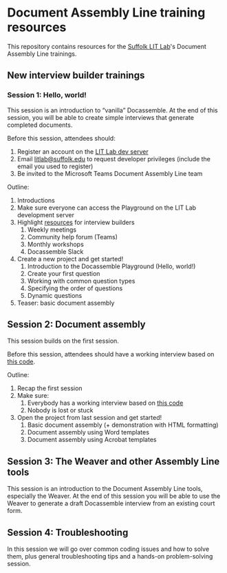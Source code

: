 # Document Assembly Line training resources

This repository contains resources for the [Suffolk LIT Lab](https://suffolklitlab.org/)'s Document Assembly Line trainings.

## New interview builder trainings

### Session 1: Hello, world!

This session is an introduction to “vanilla” Docassemble. At the end of this session, you will be able to create simple interviews that generate completed documents.

Before this session, attendees should:

1. Register an account on the [LIT Lab dev server](https://apps-dev.suffolklitlab.org/)
2. Email [litlab@suffolk.edu](mailto:litlab@suffolk.edu) to request developer privileges (include the email you used to register)
3. Be invited to the Microsoft Teams Document Assembly Line team

Outline:

1. Introductions
2. Make sure everyone can access the Playground on the LIT Lab development server
3. Highlight [resources](https://assemblyline.suffolklitlab.org/docs/get_started/resources) for interview builders
   1. Weekly meetings
   2. Community help forum (Teams)
   3. Monthly workshops
   4. Docassemble Slack
4. Create a new project and get started!
   1. Introduction to the Docassemble Playground (Hello, world!)
   2. Create your first question
   3. Working with common question types
   4. Specifying the order of questions
   5. Dynamic questions
5. Teaser: basic document assembly

## Session 2: Document assembly

This session builds on the first session.

Before this session, attendees should have a working interview based on [this code](https://github.com/SuffolkLITLab/docassemble-DALTraining/blob/main/docassemble/DALTraining/data/questions/1_5_dynamic_questions.yml).

Outline:

1. Recap the first session
2. Make sure:
   1. Everybody has a working interview based on [this code](https://github.com/SuffolkLITLab/docassemble-DALTraining/blob/main/docassemble/DALTraining/data/questions/1_5_dynamic_questions.yml)
   2. Nobody is lost or stuck
3. Open the project from last session and get started!
   1. Basic document assembly (+ demonstration with HTML formatting)
   2. Document assembly using Word templates
   3. Document assembly using Acrobat templates

## Session 3: The Weaver and other Assembly Line tools

This session is an introduction to the Document Assembly Line tools, especially the Weaver. At the end of this session you will be able to use the Weaver to generate a draft Docassemble interview from an existing court form.

## Session 4: Troubleshooting

In this session we will go over common coding issues and how to solve them, plus general troubleshooting tips and a hands-on problem-solving session.